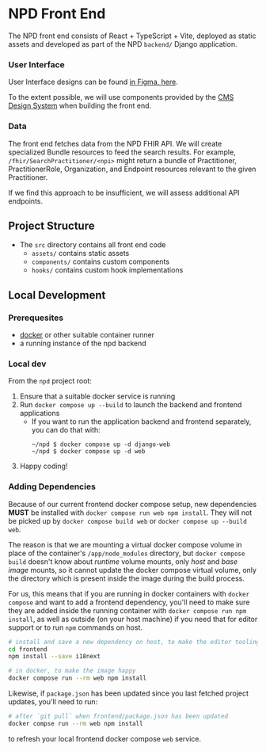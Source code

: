 # NPD Front End

The NPD front end consists of React + TypeScript + Vite, deployed as static assets and developed as part of the NPD `backend/` Django application.

### User Interface

User Interface designs can be found [in Figma, here](https://www.figma.com/design/YsHkTGfeb8kSm1jCfPAJ0h/National-Provider-Directory-MVP).

To the extent possible, we will use components provided by the [CMS Design System](https://design.cms.gov/?theme=core) when building the front end.

### Data

The front end fetches data from the NPD FHIR API. We will create specialized Bundle resources to feed the search results. For example, `/fhir/SearchPractitioner/<npi>` might return a bundle of Practitioner, PractitionerRole, Organization, and Endpoint resources relevant to the given Practitioner.

If we find this approach to be insufficient, we will assess additional API endpoints.

## Project Structure

- The `src` directory contains all front end code
  - `assets/` contains static assets
  - `components/` contains custom components
  - `hooks/` contains custom hook implementations

## Local Development

### Prerequesites

- [docker](https://www.docker.com/) or other suitable container runner
- a running instance of the npd backend

### Local dev

From the `npd` project root:

1. Ensure that a suitable docker service is running
1. Run `docker compose up --build` to launch the backend and frontend applications
   - If you want to run the application backend and frontend separately, you can do that with:
     ```console
     ~/npd $ docker compose up -d django-web
     ~/npd $ docker compose up -d web
     ```
1. Happy coding!

### Adding Dependencies

Because of our current frontend docker compose setup, new dependencies **MUST** be installed with `docker compose run web npm install`. They will not be picked up by `docker compose build web` or `docker compose up --build web`.

The reason is that we are mounting a virtual docker compose volume in place of the container's `/app/node_modules` directory, but `docker compose build` doesn't know about _runtime_ volume mounts, only _host_ and _base image_ mounts, so it cannot update the docker compose virtual volume, only the directory which is present inside the image during the build process.

For us, this means that if you are running in docker containers with `docker compose` and want to add a frontend dependency, you'll need to make sure they are added inside the running container with `docker compose run npm install`, as well as outside (on your host machine) if you need that for editor support or to run `npm` commands on host.

```sh
# install and save a new dependency on host, to make the editor tooling happy
cd frontend
npm install --save i18next

# in docker, to make the image happy
docker compose run --rm web npm install
```

Likewise, if `package.json` has been updated since you last fetched project updates, you'll need to run:

```sh
# after `git pull` when frontend/package.json has been updated
docker compse run --rm web npm install
```

to refresh your local frontend docker compose `web` service.
